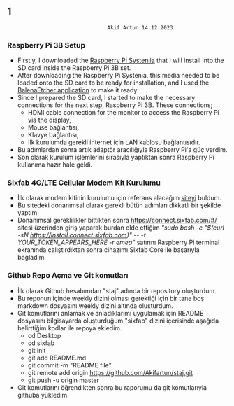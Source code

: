 ##  1
									Akif Artun 14.12.2023
### Raspberry Pi 3B Setup

* Firstly, I downloaded the [Raspberry Pi  Systenıia](https://aspberrypi.com/software/operating-systems/) that I will install into the SD card inside the Raspberry Pi 3B set.
* After downloading the Raspberry Pi  Systenia, this media needed to be loaded onto the SD card to be ready for installation, and I used the [BalenaEtcher application](https://etcher.balena.io/) to make it ready.
* Since I prepared the SD card, I started to make the necessary connections for the next step, Raspberry Pi 3B. These connections;
	* HDMI cable connection for the monitor to access the Raspberry Pi via the display,
	* Mouse bağlantısı,
	* Klavye bağlantısı, 
	* İlk kurulumda gerekli internet için LAN kablosu bağlantısıdır.
* Bu adımlardan sonra artık adaptör aracılığıyla Raspberry Pi'a güç verdim.
* Son olarak kurulum işlemlerini sırasıyla yaptıktan sonra Raspberry Pi kullanıma hazır hale geldi. 

### Sixfab 4G/LTE Cellular Modem Kit Kurulumu 

* İlk olarak modem kitinin kurulumu için referans alacağım [siteyi](https://docs.sixfab.com/docs/raspberry-pi-4g-lte-cellular-modem-kit-getting-started) buldum.
* Bu sitedeki donanımsal olarak gerekli bütün adımları dikkatli bir şekilde yaptım.
* Donanımsal gereklilikler bittikten sonra https://connect.sixfab.com/#/ sitesi üzerinden giriş yaparak burdan elde ettiğim *"sudo bash -c "$(curl -sN https://install.connect.sixfab.com)" -- -t YOUR_TOKEN_APPEARS_HERE -r emea"* satırını Raspberry Pi terminal ekranında çalıştırdıktan sonra cihazımı Sixfab Core ile başarıyla bağladım. 

### Github Repo Açma ve Git komutları 

* İlk olarak Github hesabımdan "staj" adında bir repository oluşturdum.
* Bu reponun içinde weekly dizini olması gerektiği için bir tane boş markdown dosyasını weekly dizini altında oluşturdum.
* Git komutlarını anlamak ve anladıklarımı uygulamak için README dosyasını bilgisayarda oluşturduğum "sixfab" dizini içerisinde aşağıda belirttiğim kodlar ile repoya ekledim. 
	* cd Desktop
	* cd sixfab
	* git init
	* git add README.md
	* git commit -m "README file"
	* git remote add origin https://github.com/Akifartun/staj.git
	* git push -u origin master
* Git komutlarını öğrendikten sonra bu raporumu da git komutlarıyla githuba yükledim. 

<!--stackedit_data:
eyJoaXN0b3J5IjpbMTUwMjgyNTcxNywtMzk2NTYzMDU1XX0=
-->